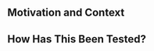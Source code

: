 <!--- Replace this with the title of your PR, or specify the title above and delete this line-->

<!--- Replace this with a detailed description of your changes -->

Motivation and Context
----------------------
<!--- Why is this change required? What problem does it solve? -->
<!--- If it relates to an open issue or another pull request, please link to that here. -->

How Has This Been Tested?
-------------------------

